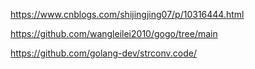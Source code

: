 https://www.cnblogs.com/shijingjing07/p/10316444.html

https://github.com/wangleilei2010/gogo/tree/main

https://github.com/golang-dev/strconv.code/